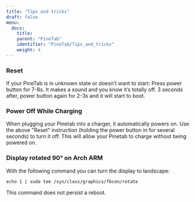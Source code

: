 ```yaml
---
title: "Tips and tricks"
draft: false
menu:
  docs:
    title:
    parent: "PineTab"
    identifier: "PineTab/Tips_and_tricks"
    weight: 4
---
```


### Reset

If your PineTab is in unknown state or doesn’t want to start: Press power button for 7-8s. It makes a sound and you know it’s totally off. 3 seconds after, power button  again for 2-3s and it will start to boot.

### Power Off While Charging

When plugging your Pinetab into a charger, it automatically powers on. Use the above "Reset" instruction (holding the power button in for several seconds) to turn it off. This will allow your Pinetab to charge without being powered on.

### Display rotated 90° on Arch ARM

With the following command you can turn the display to landscape:

    echo 1 | sudo tee /sys/class/graphics/fbcon/rotate

This command does not persist a reboot.
